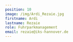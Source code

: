 ```yaml
---
position: 10
image: /img/Ardi_Rezaie.jpg
firstname: Ardi
lastname: Rezaie
role: Fuhrparkmanagement
email: rezaie@iks-hannover.de
---
```


